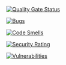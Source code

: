 [![Quality Gate Status](https://sonarcloud.io/api/project_badges/measure?project=wojciechp6_ebiznes-sonarcube-frontend&metric=alert_status)](https://sonarcloud.io/summary/new_code?id=wojciechp6_ebiznes-sonarcube-frontend)

[![Bugs](https://sonarcloud.io/api/project_badges/measure?project=wojciechp6_ebiznes-sonarcube-frontend&metric=bugs)](https://sonarcloud.io/summary/new_code?id=wojciechp6_ebiznes-sonarcube-frontend)

[![Code Smells](https://sonarcloud.io/api/project_badges/measure?project=wojciechp6_ebiznes-sonarcube-frontend&metric=code_smells)](https://sonarcloud.io/summary/new_code?id=wojciechp6_ebiznes-sonarcube-frontend)

[![Security Rating](https://sonarcloud.io/api/project_badges/measure?project=wojciechp6_ebiznes-sonarcube-frontend&metric=security_rating)](https://sonarcloud.io/summary/new_code?id=wojciechp6_ebiznes-sonarcube-frontend)

[![Vulnerabilities](https://sonarcloud.io/api/project_badges/measure?project=wojciechp6_ebiznes-sonarcube-frontend&metric=vulnerabilities)](https://sonarcloud.io/summary/new_code?id=wojciechp6_ebiznes-sonarcube-frontend)